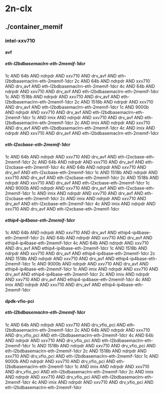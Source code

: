 # 2n-clx
## ./container_memif
### intel-xxv710
#### avf
##### eth-l2bdbasemaclrn-eth-2memif-1dcr
1c AND 64b AND ndrpdr AND xxv710 AND drv_avf AND eth-l2bdbasemaclrn-eth-2memif-1dcr
2c AND 64b AND ndrpdr AND xxv710 AND drv_avf AND eth-l2bdbasemaclrn-eth-2memif-1dcr
4c AND 64b AND ndrpdr AND xxv710 AND drv_avf AND eth-l2bdbasemaclrn-eth-2memif-1dcr
1c AND 1518b AND ndrpdr AND xxv710 AND drv_avf AND eth-l2bdbasemaclrn-eth-2memif-1dcr
2c AND 1518b AND ndrpdr AND xxv710 AND drv_avf AND eth-l2bdbasemaclrn-eth-2memif-1dcr
1c AND 9000b AND ndrpdr AND xxv710 AND drv_avf AND eth-l2bdbasemaclrn-eth-2memif-1dcr
1c AND imix AND ndrpdr AND xxv710 AND drv_avf AND eth-l2bdbasemaclrn-eth-2memif-1dcr
2c AND imix AND ndrpdr AND xxv710 AND drv_avf AND eth-l2bdbasemaclrn-eth-2memif-1dcr
4c AND imix AND ndrpdr AND xxv710 AND drv_avf AND eth-l2bdbasemaclrn-eth-2memif-1dcr
##### eth-l2xcbase-eth-2memif-1dcr
1c AND 64b AND ndrpdr AND xxv710 AND drv_avf AND eth-l2xcbase-eth-2memif-1dcr
2c AND 64b AND ndrpdr AND xxv710 AND drv_avf AND eth-l2xcbase-eth-2memif-1dcr
4c AND 64b AND ndrpdr AND xxv710 AND drv_avf AND eth-l2xcbase-eth-2memif-1dcr
1c AND 1518b AND ndrpdr AND xxv710 AND drv_avf AND eth-l2xcbase-eth-2memif-1dcr
2c AND 1518b AND ndrpdr AND xxv710 AND drv_avf AND eth-l2xcbase-eth-2memif-1dcr
1c AND 9000b AND ndrpdr AND xxv710 AND drv_avf AND eth-l2xcbase-eth-2memif-1dcr
1c AND imix AND ndrpdr AND xxv710 AND drv_avf AND eth-l2xcbase-eth-2memif-1dcr
2c AND imix AND ndrpdr AND xxv710 AND drv_avf AND eth-l2xcbase-eth-2memif-1dcr
4c AND imix AND ndrpdr AND xxv710 AND drv_avf AND eth-l2xcbase-eth-2memif-1dcr
##### ethip4-ip4base-eth-2memif-1dcr
1c AND 64b AND ndrpdr AND xxv710 AND drv_avf AND ethip4-ip4base-eth-2memif-1dcr
2c AND 64b AND ndrpdr AND xxv710 AND drv_avf AND ethip4-ip4base-eth-2memif-1dcr
4c AND 64b AND ndrpdr AND xxv710 AND drv_avf AND ethip4-ip4base-eth-2memif-1dcr
1c AND 1518b AND ndrpdr AND xxv710 AND drv_avf AND ethip4-ip4base-eth-2memif-1dcr
2c AND 1518b AND ndrpdr AND xxv710 AND drv_avf AND ethip4-ip4base-eth-2memif-1dcr
1c AND 9000b AND ndrpdr AND xxv710 AND drv_avf AND ethip4-ip4base-eth-2memif-1dcr
1c AND imix AND ndrpdr AND xxv710 AND drv_avf AND ethip4-ip4base-eth-2memif-1dcr
2c AND imix AND ndrpdr AND xxv710 AND drv_avf AND ethip4-ip4base-eth-2memif-1dcr
4c AND imix AND ndrpdr AND xxv710 AND drv_avf AND ethip4-ip4base-eth-2memif-1dcr
#### dpdk-vfio-pci
##### eth-l2bdbasemaclrn-eth-2memif-1dcr
1c AND 64b AND ndrpdr AND xxv710 AND drv_vfio_pci AND eth-l2bdbasemaclrn-eth-2memif-1dcr
2c AND 64b AND ndrpdr AND xxv710 AND drv_vfio_pci AND eth-l2bdbasemaclrn-eth-2memif-1dcr
4c AND 64b AND ndrpdr AND xxv710 AND drv_vfio_pci AND eth-l2bdbasemaclrn-eth-2memif-1dcr
1c AND 1518b AND ndrpdr AND xxv710 AND drv_vfio_pci AND eth-l2bdbasemaclrn-eth-2memif-1dcr
2c AND 1518b AND ndrpdr AND xxv710 AND drv_vfio_pci AND eth-l2bdbasemaclrn-eth-2memif-1dcr
1c AND 9000b AND ndrpdr AND xxv710 AND drv_vfio_pci AND eth-l2bdbasemaclrn-eth-2memif-1dcr
1c AND imix AND ndrpdr AND xxv710 AND drv_vfio_pci AND eth-l2bdbasemaclrn-eth-2memif-1dcr
2c AND imix AND ndrpdr AND xxv710 AND drv_vfio_pci AND eth-l2bdbasemaclrn-eth-2memif-1dcr
4c AND imix AND ndrpdr AND xxv710 AND drv_vfio_pci AND eth-l2bdbasemaclrn-eth-2memif-1dcr